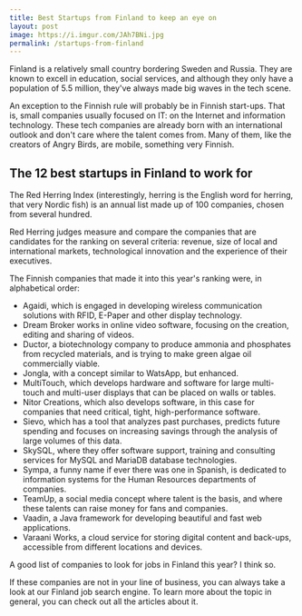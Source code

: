```yaml
---
title: Best Startups from Finland to keep an eye on
layout: post
image: https://i.imgur.com/JAh7BNi.jpg
permalink: /startups-from-finland
---
```

Finland is a relatively small country bordering Sweden and Russia. They are known to excell in education, social services, and although they only have a population of 5.5 million, they've always made big waves in the tech scene.

An exception to the Finnish rule will probably be in Finnish start-ups. That is, small companies usually focused on IT: on the Internet and information technology. These tech companies are already born with an international outlook and don't care where the talent comes from. Many of them, like the creators of Angry Birds, are mobile, something very Finnish.

## The 12 best startups in Finland to work for

The Red Herring Index (interestingly, herring is the English word for herring, that very Nordic fish) is an annual list made up of 100 companies, chosen from several hundred.

Red Herring judges measure and compare the companies that are candidates for the ranking on several criteria: revenue, size of local and international markets, technological innovation and the experience of their executives.

The Finnish companies that made it into this year's ranking were, in alphabetical order:

- Agaidi, which is engaged in developing wireless communication solutions with RFID, E-Paper and other display technology.
- Dream Broker works in online video software, focusing on the creation, editing and sharing of videos.
- Ductor, a biotechnology company to produce ammonia and phosphates from recycled materials, and is trying to make green algae oil commercially viable.
- Jongla, with a concept similar to WatsApp, but enhanced.
- MultiTouch, which develops hardware and software for large multi-touch and multi-user displays that can be placed on walls or tables.
- Nitor Creations, which also develops software, in this case for companies that need critical, tight, high-performance software.
- Sievo, which has a tool that analyzes past purchases, predicts future spending and focuses on increasing savings through the analysis of large volumes of this data.
- SkySQL, where they offer software support, training and consulting services for MySQL and MariaDB database technologies.
- Sympa, a funny name if ever there was one in Spanish, is dedicated to information systems for the Human Resources departments of companies.
- TeamUp, a social media concept where talent is the basis, and where these talents can raise money for fans and companies.
- Vaadin, a Java framework for developing beautiful and fast web applications.
- Varaani Works, a cloud service for storing digital content and back-ups, accessible from different locations and devices.

A good list of companies to look for jobs in Finland this year? I think so.

If these companies are not in your line of business, you can always take a look at our Finland job search engine. To learn more about the topic in general, you can check out all the articles about it.

